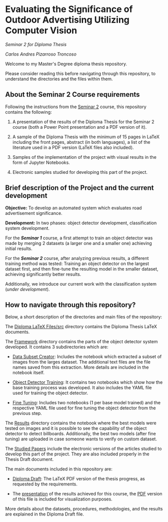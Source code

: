 # Evaluating the Significance of Outdoor Advertising Utilizing Computer Vision

*Seminar 2 for Diploma Thesis*

*Carlos Andres Pizarroso Troncoso*

Welcome to my Master's Degree diploma thesis repository.

Please consider reading this before navigating through this repository, to understand the directories and the files within them.

## About the Seminar 2 Course requirements

Following the instructions from the [Seminar 2](https://dai.fmph.uniba.sk/w/Course:Project_Seminar_2/sk) course, this repository contains the following:

1) A presentation of the results of the Diploma Thesis for the Seminar 2 course (both a Power Point presentation and a PDF version of it).

2) A sample of the Diploma Thesis with the minimum of 15 pages in LaTeX including the front pages, abstract (in both languages), a list of the literature used in a PDF version (LaTeX files also included).

3) Samples of the implementation of the project with visual results in the form of Jupyter Notebooks.

4) Electronic samples studied for developing this part of the project.

## Brief description of the Project and the current development

**Objective:** To develop an automated system which evaluates road advertisement significance.

**Development:** In two phases: object detector development, classification system development.

For the **_Seminar 1_** course, a first attempt to train an object detector was made by merging 2 datasets (a larger one and a smaller one) achieving initial results.

For the **_Seminar 2_** course, after analyzing previous results, a different training method was tested: Training an object detector on the largest dataset first, and then fine-tune the resulting model in the smaller dataset, achieving significantly better results.

Additionally, we introduce our current work with the classification system (*under development*).


## How to navigate through this repository?

Below, a short description of the directories and main files of the repository:

The [Diploma LaTeX Files/src](https://github.com/carlos-p-t/diploma-thesis/tree/main/Diploma%20LaTeX%20Files/src) directory contains the Diploma Thesis LaTeX documents.

The [Framework](https://github.com/carlos-p-t/diploma-thesis/tree/main/Framework) directory contains the parts of the object detector system developed. It contains 3 subdirectories which are:

- [Data Subset Creator](https://github.com/carlos-p-t/diploma-thesis/tree/main/Framework/Data%20Subset%20Creator): Includes the notebook which extracted a subset of images from the larges dataset. The additional text files are the file names saved from this extraction. More details are included in the notebook itself.

- [Object Detector Training](https://github.com/carlos-p-t/diploma-thesis/tree/main/Framework/Object%20Detector%20Training): It contains two notebooks which show how the base training process was developed. It also includes the YAML file used for training the object detector.

- [Fine Tuning](https://github.com/carlos-p-t/diploma-thesis/tree/main/Framework/Fine%20Tuning): Includes two notebooks (1 per base model trained) and the respective YAML file used for fine tuning the object detector from the previous step.

The [Results](https://github.com/carlos-p-t/diploma-thesis/tree/main/Results) directory contains the notebook where the best models were tested on images and it is possible to see the capability of the object detector to detect billboards. Additionally, the best two models (after fine tuning) are uploaded in case someone wants to verify on custom dataset.

The [Studied Papers](https://github.com/carlos-p-t/diploma-thesis/tree/main/Studied%20Papers) include the electronic versions of the articles studied to develop this part of the project. They are also included properly in the Thesis Draft document.

The main documents included in this repository are:

* [Diploma Draft](https://github.com/carlos-p-t/diploma-thesis/blob/main/Diploma_draft.pdf): The LaTeX PDF version of the thesis progress, as requested by the requirements.

* The [presentation](https://github.com/carlos-p-t/diploma-thesis/blob/main/Evaluating%20the%20significance%20of%20outdoor%20advertising%20utilizing%20computer%20vision%20II.pptx) of the results achieved for this course, the [PDF](https://github.com/carlos-p-t/diploma-thesis/blob/main/Evaluating%20the%20significance%20of%20outdoor%20advertising%20utilizing%20computer%20vision%20II.pdf) version of this file is included for visualization purposes.

More details about the datasets, procedures, methodologies, and the results are explained in the Diploma Draft file.